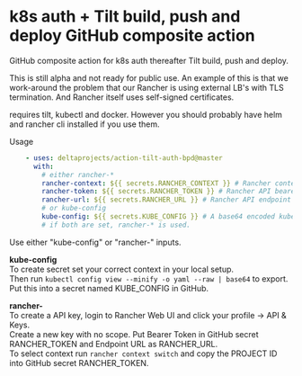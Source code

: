 # k8s auth + Tilt build, push and deploy GitHub composite action

GitHub composite action for k8s auth thereafter Tilt build, push and deploy.

This is still alpha and not ready for public use.
An example of this is that we work-around the problem that our Rancher is using external LB's with TLS termination. And Rancher itself uses self-signed certificates.

requires tilt, kubectl and docker. However you should probably have helm and rancher cli installed if you use them.

Usage

```yaml
    - uses: deltaprojects/action-tilt-auth-bpd@master
      with:
        # either rancher-*
        rancher-context: ${{ secrets.RANCHER_CONTEXT }} # Rancher context i.e. cluster-id:project-id
        rancher-token: ${{ secrets.RANCHER_TOKEN }} # Rancher API bearer token
        rancher-url: ${{ secrets.RANCHER_URL }} # Rancher API endpoint
        # or kube-config
        kube-config: ${{ secrets.KUBE_CONFIG }} # A base64 encoded kubectl config
        # if both are set, rancher-* is used.
```

Use either "kube-config" or "rancher-" inputs.

**kube-config**  
To create secret set your correct context in your local setup.  
Then run `kubectl config view --minify -o yaml --raw | base64` to export.  
Put this into a secret named KUBE_CONFIG in GitHub.  

**rancher-**  
To create a API key, login to Rancher Web UI and click your profile -> API & Keys.  
Create a new key with no scope. Put Bearer Token in GitHub secret RANCHER_TOKEN and Endpoint URL as RANCHER_URL.  
To select context run `rancher context switch` and copy the PROJECT ID into GitHub secret RANCHER_TOKEN.  
